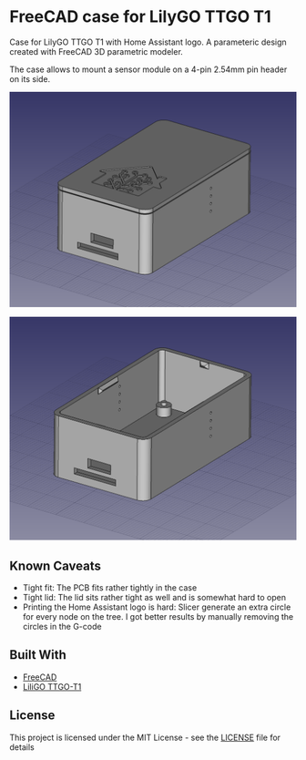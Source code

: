 # FreeCAD case for LilyGO TTGO T1

Case for LilyGO TTGO T1 with Home Assistant logo. A parameteric design
created with FreeCAD 3D parametric modeler.

The case allows to mount a sensor module on a 4-pin 2.54mm pin header on
its side.

![TTGO T1 Case closed](https://github.com/agners/ttgo-t1-case/blob/master/case-closed.png?raw=true)

![TTGO T1 Case open](https://github.com/agners/ttgo-t1-case/blob/master/case-open.png?raw=true)

## Known Caveats

* Tight fit: The PCB fits rather tightly in the case
* Tight lid: The lid sits rather tight as well and is somewhat hard to open
* Printing the Home Assistant logo is hard: Slicer generate an extra circle for
  every node on the tree. I got better results by manually removing the circles
  in the G-code

## Built With

* [FreeCAD](https://www.freecadweb.org/)
* [LiliGO TTGO-T1](https://github.com/LilyGO/ESP32-TTGO-T1)

## License

This project is licensed under the MIT License - see the
[LICENSE](LICENSE) file for details

